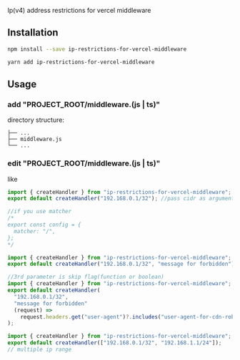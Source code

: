 Ip(v4) address restrictions for vercel middleware

## Installation

```sh
npm install --save ip-restrictions-for-vercel-middleware
```

```sh
yarn add ip-restrictions-for-vercel-middleware
```

## Usage

### add "PROJECT_ROOT/middleware.(js | ts)"

directory structure:

```
├── ...
├── middleware.js
└── ...
```

### edit "PROJECT_ROOT/middleware.(js | ts)"

like

```js
import { createHandler } from "ip-restrictions-for-vercel-middleware";
export default createHandler("192.168.0.1/32"); //pass cidr as argument

//if you use matcher
/*
export const config = {
  matcher: "/",
};
*/
```

```js
import { createHandler } from "ip-restrictions-for-vercel-middleware";
export default createHandler("192.168.0.1/32", "message for forbidden");
```

```js
//3rd parameter is skip flag(function or boolean)
import { createHandler } from "ip-restrictions-for-vercel-middleware";
export default createHandler(
  "192.168.0.1/32",
  "message for forbidden"
  (request) =>
    request.headers.get("user-agent")?.includes("user-agent-for-cdn-robot")
);
```

```js
import { createHandler } from "ip-restrictions-for-vercel-middleware";
export default createHandler(["192.168.0.1/32", "192.168.1.1/24"]);
// multiple ip range
```

